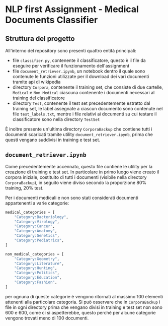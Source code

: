 # NLP first Assignment - Medical Documents Classifier

## Struttura del progetto

All'interno del repository sono presenti quattro entità principali: 

- file `classifier.py`, contenente il classificatore, questo è il file da eseguire per verificare il funzionamento dell'assignment
- file `document_retriever.ipynb`, un notebook dentro il quale sono contenute le funzioni utilizzate per il download dei vari documenti tramite api di wikipedia
- directory `Corpora`, contenente il training set, che consiste di due cartelle, `Medical` e `Non Medical` ciascuna contenente i documenti necessari al training del classificatore
- directory `Test`, contenente il test set precedentemente estratto dal training set, le label assegnate a ciascun documento sono contenute nel file `test_labels.txt`, mentre i file relativi ai documenti su cui testare il classificatore sono nella directory `TestSet`

È inoltre presente un'ultima directory `CorporaBackup` che contiene tutti i documenti scaricati tramite utility `document_retriever.ipynb`, prima che questi vengano suddivisi in training e test set. 

## `document_retriever.ipynb`

Come precedentemente accennato, questo file contiene le utility per la creazione di training e test set. In particolare in primo luogo viene creato il corpora iniziale, costituito di tutti i documenti (visibile nella directory `CorporaBackup`), in seguito viene diviso secondo la proporzione 80% training, 20% test. 

Per i documenti medicali e non sono stati considerati documenti appartenenti a varie categorie: 

```python
medical_categories = [
    "Category:Bacteriology",
    "Category:Virology",
    "Category:Cancer",
    "Category:Anatomy",
    "Category:Genetics",
    "Category:Pediatrics",
]

non_medical_categories = [
    "Category:Geometry",
    "Category:Literature",
    "Category:Hunting",
    "Category:Politics",
    "Category:Education",
    "Category:Fashion",
]
```

per ognuna di queste categorie è vengono ritornati al massimo 100 elementi attenenti alla particolare categoria. Si può osservare che in `CorporaBackup` i file in ogni directory prima che vengano divisi in training e test set non sono 600 e 600, come ci si aspetterebbe, questo perché per alcune categorie vengono trovati meno di 100 documenti. 

